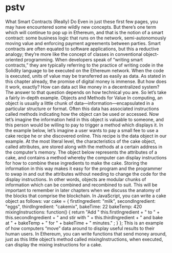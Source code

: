 # pstv

What Smart Contracts (Really) Do
Even in just these first few pages, you may have encountered some wildly new concepts. But there’s one term which will continue to pop up in Ethereum, and that is the notion of a smart contract: some business logic that runs on the network, semi-autonomously moving value and enforcing payment agreements between parties. Smart contracts are often equated to software applications, but this a reductive
analogy; they’re more like the concept of classes in conventional object-oriented programming. When developers speak of “writing smart contracts,” they are typically referring to the practice of writing code in the Solidity language to be executed on the Ethereum network. When the code is executed, units of value may be transferred as easily as data. As stated in this chapter already, the promise of digital money is immense. But how does it work, exactly? How can data act like money in a decentralized system? The answer to that question depends on how technical you are. So let’s take a fairly
in-depth example.
Objects and Methods for Value In computing, an object is usually a little chunk of data—information—encapsulated in a particular structure or format. Often this data has associated instructions called methods indicating how the object can be used or accessed. Now let’s imagine the information held in this object is valuable to someone, and this person would be willing to pay to trigger a method which displays it. In the example below, let’s imagine a user wants to pay a small fee to use a cake
recipe he or she discovered online. This recipe is the data object in our example. At the most literal level, the characteristics of the cake object, called attributes, are stored along with the methods at a certain address in the computer’s memory. The object below represents the attributes of a cake, and contains a method whereby
the computer can display instructions for how to combine these ingredients to make the cake. Storing the information in this way makes it easy for the program and the programmer to swap in and out the attributes without needing to change the code for the display instructions. In other words, objects are modular chunks of information which can be combined and recombined to suit. This will be important to remember in later chapters when we discuss the anatomy of the blocks that comprise the blockchain. In JavaScript, you can write a cake object as follows:
var cake = {
firstIngredient: "milk", secondIngredient: "eggs",
thirdIngredient: "cakemix", bakeTime: 22
bakeTemp: 420 mixingInstructions: function() {
return "Add " this.firstIngredient + " to " + this.secondIngredient + " and stir with " + this.thirdIngredient + " and bake at " + bakeTemp + " for " + bakeTime + " minutes." ; }
}; This is an example of how computers “move” data around to display useful results
to their human users. In Ethereum, you can write functions that send money around, just as this little object’s method called mixingInstructions, when executed, can display the mixing instructions for a cake.


